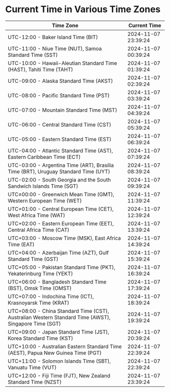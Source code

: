 # Current Time in Various Time Zones

| Time Zone | Current Time |
|-----------|--------------|
| UTC-12:00 - Baker Island Time (BIT) | 2024-11-07 23:39:24 |
| UTC-11:00 - Niue Time (NUT), Samoa Standard Time (SST) | 2024-11-07 00:39:24 |
| UTC-10:00 - Hawaii-Aleutian Standard Time (HAST), Tahiti Time (TAHT) | 2024-11-07 01:39:24 |
| UTC-09:00 - Alaska Standard Time (AKST) | 2024-11-07 02:39:24 |
| UTC-08:00 - Pacific Standard Time (PST) | 2024-11-07 03:39:24 |
| UTC-07:00 - Mountain Standard Time (MST) | 2024-11-07 04:39:24 |
| UTC-06:00 - Central Standard Time (CST) | 2024-11-07 05:39:24 |
| UTC-05:00 - Eastern Standard Time (EST) | 2024-11-07 06:39:24 |
| UTC-04:00 - Atlantic Standard Time (AST), Eastern Caribbean Time (ECT) | 2024-11-07 07:39:24 |
| UTC-03:00 - Argentina Time (ART), Brasília Time (BRT), Uruguay Standard Time (UYT) | 2024-11-07 08:39:24 |
| UTC-02:00 - South Georgia and the South Sandwich Islands Time (SGT) | 2024-11-07 09:39:24 |
| UTC±00:00 - Greenwich Mean Time (GMT), Western European Time (WET) | 2024-11-07 11:39:24 |
| UTC+01:00 - Central European Time (CET), West Africa Time (WAT) | 2024-11-07 12:39:24 |
| UTC+02:00 - Eastern European Time (EET), Central Africa Time (CAT) | 2024-11-07 13:39:24 |
| UTC+03:00 - Moscow Time (MSK), East Africa Time (EAT) | 2024-11-07 14:39:24 |
| UTC+04:00 - Azerbaijan Time (AZT), Gulf Standard Time (GST) | 2024-11-07 15:39:24 |
| UTC+05:00 - Pakistan Standard Time (PKT), Yekaterinburg Time (YEKT) | 2024-11-07 16:39:24 |
| UTC+06:00 - Bangladesh Standard Time (BST), Omsk Time (OMST) | 2024-11-07 17:39:24 |
| UTC+07:00 - Indochina Time (ICT), Krasnoyarsk Time (KRAT) | 2024-11-07 18:39:24 |
| UTC+08:00 - China Standard Time (CST), Australian Western Standard Time (AWST), Singapore Time (SGT) | 2024-11-07 19:39:24 |
| UTC+09:00 - Japan Standard Time (JST), Korea Standard Time (KST) | 2024-11-07 20:39:24 |
| UTC+10:00 - Australian Eastern Standard Time (AEST), Papua New Guinea Time (PGT) | 2024-11-07 22:39:24 |
| UTC+11:00 - Solomon Islands Time (SBT), Vanuatu Time (VUT) | 2024-11-07 22:39:24 |
| UTC+12:00 - Fiji Time (FJT), New Zealand Standard Time (NZST) | 2024-11-07 23:39:24 |
